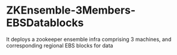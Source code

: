 # ZKEnsemble-3Members-EBSDatablocks
It deploys a zookeeper ensemble infra comprising 3 machines, and corresponding regional EBS blocks for data
